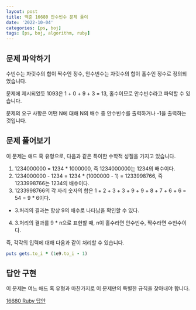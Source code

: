 ```yaml
---
layout: post
title: 백준 16680 안수빈수 문제 풀이
date: '2022-10-04'
categories: [ps, boj]
tags: [ps, boj, algorithm, ruby]
---
```


## 문제 파악하기
수빈수는 자릿수의 합이 짝수인 정수, 안수빈수는 자릿수의 합이 홀수인 정수로 정의되었습니다.  

문제에 제시되었듯 1093은 1 + 0 + 9 + 3 = 13, 홀수이므로 안수빈수라고 파악할 수 있습니다.

문제의 요구 사항은 어떤 N에 대해 N의 배수 중 안수빈수를 출력하거나 -1을 출력하는 것입니다.

## 문제 풀어보기
이 문제는 애드 혹 유형으로, 다음과 같은 특이한 수학적 성질을 가지고 있습니다.  

1. 1234000000 = 1234 * 1000000, 즉 1234000000는 1234의 배수이다.
2. 1234000000 - 1234 = 1234 * (1000000 - 1) = 1233998766, 즉 1233998766는 1234의 배수이다.
3. 1233998766의 각 자리 숫자의 합은 1 + 2 + 3 + 3 + 9 + 9 + 8 + 7 + 6 + 6 = 54 = 9 * 6이다.
  * 3.처리의 결과는 항상 9의 배수로 나타남을 확인할 수 있다.
4. 3.처리의 결과를 9 * n으로 표현할 때, n이 홀수라면 안수빈수, 짝수라면 수빈수이다.  


즉, 각각의 입력에 대해 다음과 같이 처리할 수 있습니다.  

```ruby
puts gets.to_i * (1e9.to_i - 1)
```

## 답안 구현

이 문제는 여느 애드 혹 유형과 마찬가지로 이 문제만의 특별한 규칙을 찾아내야 합니다.  

[16680 Ruby 답안](https://github.com/ShapeLayer/training/blob/main/tasks/online_judge/baekjoon/ruby/16680.rb)
